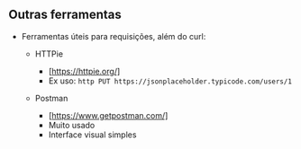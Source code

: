 ## Outras ferramentas

- Ferramentas úteis para requisições, além do curl:

    - HTTPie
        - [https://httpie.org/]
        - Ex uso: ``` http PUT https://jsonplaceholder.typicode.com/users/1 ```

    - Postman
        - [https://www.getpostman.com/]
        - Muito usado
        - Interface visual simples
